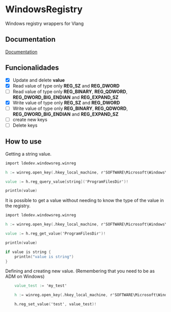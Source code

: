 
# WindowsRegistry

Windows registry wrappers for Vlang



## Documentation

[Documentation](https://ldedev.github.io/WindowsRegistry)


## Funcionalidades

- [X] Update and delete **value**
- [X] Read value of type only **REG_SZ** and **REG_DWORD**
- [ ] Read value of type only **REG_BINARY**, **REG_QDWORD**, **REG_DWORD_BIG_ENDIAN** and **REG_EXPAND_SZ** 
- [X] Write value of type only **REG_SZ** and **REG_DWORD**
- [ ] Write value of type only **REG_BINARY**, **REG_QDWORD**, **REG_DWORD_BIG_ENDIAN** and **REG_EXPAND_SZ** 
- [ ] create new keys
- [ ] Delete keys

## How to use

Getting a string value.

```v
import ldedev.windowsreg.winreg

h := winreg.open_key(.hkey_local_machine, r'SOFTWARE\Microsoft\Windows\CurrentVersion', .key_read)!

value := h.reg_query_value[string]('ProgramFilesDir')!

println(value)
```

It is possible to get a value without needing to know the type of the value in the registry.

```v
import ldedev.windowsreg.winreg

h := winreg.open_key(.hkey_local_machine, r'SOFTWARE\Microsoft\Windows\CurrentVersion', .key_read)!

value := h.reg_get_value('ProgramFilesDir')!

println(value)

if value is string {
    println("value is string")
}
```


Defining and creating new value. (Remembering that you need to be as ADM on Windows)

```v
	value_test := 'my_test'

	h := winreg.open_key(.hkey_local_machine, r'SOFTWARE\Microsoft\Windows\CurrentVersion', .key_write)!

	h.reg_set_value('test', value_test)!
```
